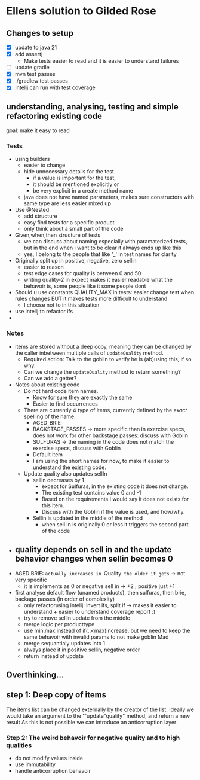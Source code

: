 # Ellens solution to Gilded Rose

## Changes to setup
- [x] update to java 21
- [x] add assertj
  - Make tests easier to read and it is easier to understand failures
- [ ] update gradle
- [x] mvn test passes
- [x] ./gradlew test passes
- [x] Intelij can run with test coverage

##  understanding, analysing, testing and simple refactoring existing code
goal: make it easy to read

### Tests
- using builders
  - easier to change
  - hide unnecessary details for the test
    - if a value is important for the test, 
    - it should be mentioned explicitly or
    - be very explicit in a create method name
  - java does not have named parameters, makes sure constructors with same type are less easier mixed up
- Use @Nested
  - add structure
  - easy find tests for a specific product 
  - only think about a small part of the code
- Given,when,then structure of tests
  - we can discuss about naming especially with paramaterized tests, but in the end when i want to be clear it always ends up like this
  - yes, I belong to the people that like '_' in test names for clarity
- Originally split up in positive, negative, zero sellin 
  - easier to reason
  - test edge cases for quality is between 0 and 50
  - writing quality-2 in expect makes it easier readable what the behavoir is, some people like it some people dont 
- Should u use constants QUALITY_MAX in tests: easier change test when rules changes BUT it makes tests more difficult to understand
  - I choose not to in this situation
- use intelij to refactor ifs
- 
### Notes
- items are stored without a deep copy, meaning they can be changed by the caller inbetween multiple calls of `updateQuality` method. 
  - Required action: Talk to the goblin to verify he is (ab)using this, if so why. 
  - Can we change the `updateQuality` method to return something?
  - Can we add a getter?
- Notes about existing code
  - Do not hard code item names. 
    - Know for sure they are exactly the same
    - Easier to find occurrences
  - There are currently 4 type of items, currently defined by the *exact* spelling of the name. 
    - AGED_BRIE
    - BACKSTAGE_PASSES -> more specific than in exercise specs, does not work for other backstage passes: discuss with Goblin
    - SULFURAS -> the naming in the code does not match the exercise specs, discuss with Goblin 
    - Default item 
    - I am using the short names for now, to make it easier to understand the existing code.
  - Update quality also updates sellIn
    - sellIn decreases by 1 
      - except for Sulfuras, in the existing code it does not change. 
      - The existing test contains value 0 and -1
      - Based on the requirements I would say it does not exists for this item.
      - Discuss with the Goblin if the value is used, and how/why. 
    - Sellin is updated in the middle of the method
      - when sell in is originally 0 or less it triggers the second part of the code
- quality depends on sell in and the update behavior changes when sellin becomes 0
  - 
- AGED BRIE: `actually increases in `Quality` the older it gets` -> not very specific 
  - it is implements as 0 or negative sell in -> +2 ; positive just +1
- first analyse default flow (unamed products), then sulfuras, then brie, backage passes (in order of complexity)
  - only refactorusing intelij: invert ifs, split if -> makes it easier to understand + easier to understand coverage report :)
  - try to remove sellin update from the middle
  - merge logic per producttype
  - use min,max instead of if(..<max)increase, but we need to keep the same behavoir  with invalid params to not make goblin Mad
  - merge sequantialy updates into 1
  - always place it in positive sellin, negative order
  - return instead of update
      

##  Overthinking...

## step 1: Deep copy of items
The items list can be changed externally by the creator of the list. 
Ideally we would take an argument to the '"update"quality" method, and return a new result
As this is not possible we can introduce an anticorruption layer


### Step 2: The weird behavoir for negative quality and to high qualities



- do not modify values inside 
- use immutability
- handle anticorruption behavoir


